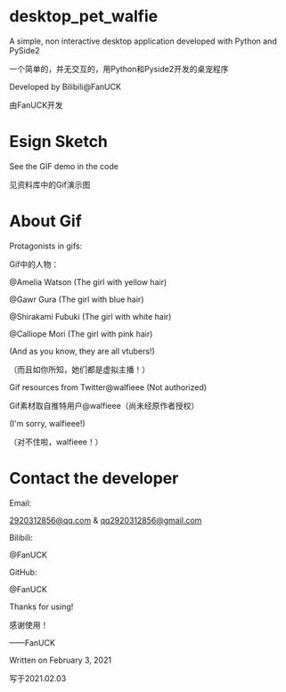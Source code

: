 # desktop_pet_walfie
A simple, non interactive desktop application developed with Python and PySide2

一个简单的，并无交互的，用Python和Pyside2开发的桌宠程序


Developed by Bilibili@FanUCK

由FanUCK开发

# Esign Sketch
See the GIF demo in the code

见资料库中的Gif演示图

# About Gif
Protagonists in gifs:

Gif中的人物：

@Amelia Watson (The girl with yellow hair)

@Gawr Gura (The girl with blue hair)

@Shirakami Fubuki (The girl with white hair)

@Calliope Mori (The girl with pink hair)

(And as you know, they are all vtubers!)

（而且如你所知，她们都是虚拟主播！）


Gif resources from Twitter@walfieee (Not authorized)

Gif素材取自推特用户@walfieee（尚未经原作者授权）

(I'm sorry, walfieee!)

（对不住啦，walfieee！）

# Contact the developer
Email:

2920312856@qq.com & qq2920312856@gmail.com

Bilibili:

@FanUCK

GitHub:

@FanUCK


Thanks for using!

感谢使用！


——FanUCK

Written on February 3, 2021

写于2021.02.03     
